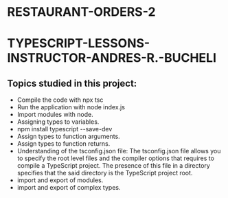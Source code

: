 # RESTAURANT-ORDERS-2

# TYPESCRIPT-LESSONS-INSTRUCTOR-ANDRES-R.-BUCHELI

## Topics studied in this project:
* Compile the code with npx tsc
* Run the application with node index.js
* Import modules with node.
* Assigning types to variables.
* npm install typescript --save-dev
* Assign types to function arguments.
* Assign types to function returns.
* Understanding of the tsconfig.json file: The tsconfig.json file allows you to specify the root level files and the compiler options that requires to compile a TypeScript project. The presence of this file in a directory specifies that the said directory is the TypeScript project root.
* import and export of modules.
* import and export of complex types.

